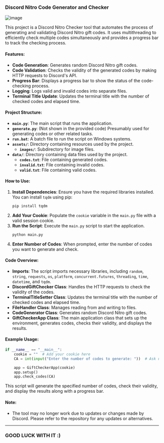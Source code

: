 
### Discord Nitro Code Generator and Checker

![image](https://github.com/user-attachments/assets/a5958211-6ed8-4dd9-9756-36cabc115007)

This project is a Discord Nitro Checker tool that automates the process of generating and validating Discord Nitro gift codes. It uses multithreading to efficiently check multiple codes simultaneously and provides a progress bar to track the checking process.

#### Features:
- **Code Generation**: Generates random Discord Nitro gift codes.
- **Code Validation**: Checks the validity of the generated codes by making HTTP requests to Discord's API.
- **Progress Bar**: Displays a progress bar to show the status of the code-checking process.
- **Logging**: Logs valid and invalid codes into separate files.
- **Terminal Title Update**: Updates the terminal title with the number of checked codes and elapsed time.

#### Project Structure:
- **`main.py`**: The main script that runs the application.
- **`generate.py`**: (Not shown in the provided code) Presumably used for generating codes or other related tasks.
- **`run.bat`**: A batch file to run the script on Windows systems.
- **`assets/`**: Directory containing resources used by the project.
  - **`images/`**: Subdirectory for image files.
- **`data/`**: Directory containing data files used by the project.
  - **`codes.txt`**: File containing generated codes.
  - **`invalid.txt`**: File containing invalid codes.
  - **`valid.txt`**: File containing valid codes.

#### How to Use:
1. **Install Dependencies**: Ensure you have the required libraries installed. You can install `tqdm` using pip:
   ```sh
   pip install tqdm
   ```
2. **Add Your Cookie**: Populate the `cookie` variable in the `main.py` file with a valid session cookie.
3. **Run the Script**: Execute the `main.py` script to start the application.
   ```sh
   python main.py
   ```
4. **Enter Number of Codes**: When prompted, enter the number of codes you want to generate and check.

#### Code Overview:
- **Imports**: The script imports necessary libraries, including `random`, `string`, `requests`, `os`, `platform`, `concurrent.futures`, `threading`, `time`, `datetime`, and `tqdm`.
- **DiscordGiftChecker Class**: Handles the HTTP requests to check the validity of the codes.
- **TerminalTitleSetter Class**: Updates the terminal title with the number of checked codes and elapsed time.
- **FileHandler Class**: Manages reading from and writing to files.
- **CodeGenerator Class**: Generates random Discord Nitro gift codes.
- **GiftCheckerApp Class**: The main application class that sets up the environment, generates codes, checks their validity, and displays the results.

#### Example Usage:
```python
if __name__ == "__main__":
    cookie = ""  # Add your cookie here
    CA = int(input("Enter the number of codes to generate: "))  # Ask user for the number of codes to generate

    app = GiftCheckerApp(cookie)
    app.setup()
    app.check_codes(CA)
```

This script will generate the specified number of codes, check their validity, and display the results along with a progress bar.

#### Note:
- The tool may no longer work due to updates or changes made by Discord. Please refer to the repository for any updates or alternatives.

---

### GOOD LUCK WITH IT :)
